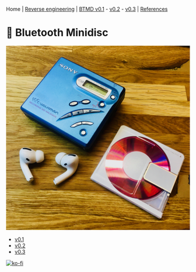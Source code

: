 Home |
[Reverse engineering](re.md) |
[BTMD v0.1](v0.1.md) -
[v0.2](v0.2.md) -
[v0.3](v0.3.md) |
[References](refs.md)

# 💽 Bluetooth Minidisc

![](img/btmd.jpeg)

- [v0.1](v0.1.md)
- [v0.2](v0.2.md)
- [v0.3](v0.3.md)

[![ko-fi](https://ko-fi.com/img/githubbutton_sm.svg)](https://ko-fi.com/M4M3I2NCA)
